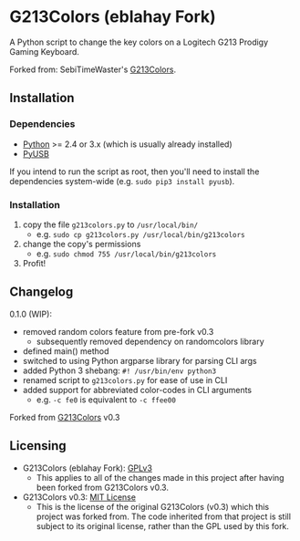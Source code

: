 # G213Colors (eblahay Fork)

A Python script to change the key colors on a Logitech G213 Prodigy Gaming Keyboard.

Forked from: SebiTimeWaster's [G213Colors](https://github.com/SebiTimeWaster/G213Colors).

## Installation
### Dependencies

* [Python](https://www.python.org/) >= 2.4 or 3.x (which is usually already installed)
* [PyUSB](https://github.com/walac/pyusb)

If you intend to run the script as root, 
then you'll need to install the dependencies system-wide (e.g. `sudo pip3 install pyusb`).

### Installation

1) copy the file `g213colors.py` to `/usr/local/bin/`
    * e.g. `sudo cp g213colors.py /usr/local/bin/g213colors`
2) change the copy's permissions
    * e.g. `sudo chmod 755 /usr/local/bin/g213colors`
3) Profit!


## Changelog

0.1.0 (WIP):
* removed random colors feature from pre-fork v0.3
    * subsequently removed dependency on randomcolors library
* defined main() method
* switched to using Python argparse library for parsing CLI args
* added Python 3 shebang: `#! /usr/bin/env python3`
* renamed script to `g213colors.py` for ease of use in CLI
* added support for abbreviated color-codes in CLI arguments
    * e.g. `-c fe0` is equivalent to `-c ffee00`

Forked from [G213Colors](https://github.com/SebiTimeWaster/G213Colors) v0.3

## Licensing

* G213Colors (eblahay Fork): [GPLv3](LICENSE.md)
    * This applies to all of the changes made in this project after having been forked from G213Colors v0.3.
* G213Colors v0.3: [MIT License](G213Colors_LICENSE.txt)
    * This is the license of the original G213Colors (v0.3) which this project was forked from. The code inherited from that project is still subject to its original license, rather than the GPL used by this fork.